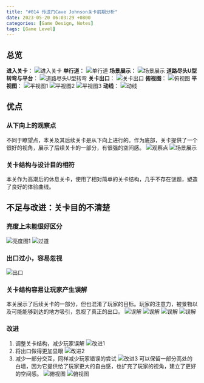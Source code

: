 ```yaml
---
title: "#014 传送门Cave Johnson关卡前期分析"
date: 2023-05-20 06:03:29 +0800
categories: [Game Design, Notes]
tags: [Game Level]
---
```


## 总览
**进入关卡**：
![进入关卡](/assets/img/GameDesignNotes/014/20230519222027_1.jpg)
**单行道**：
![单行道](/assets/img/GameDesignNotes/014/20230519222037_1.jpg)
**场景展示**：
![场景展示](/assets/img/GameDesignNotes/014/20230519222110_1.jpg)
**道路尽头U型转弯与平台**：
![道路尽头U型转弯](/assets/img/GameDesignNotes/014/20230520001913_1.jpg)
**关卡出口**：
![关卡出口](/assets/img/GameDesignNotes/014/20230519222811_1.jpg)
**俯视图**：
![俯视图](/assets/img/GameDesignNotes/014/20230519222556_1.jpg)
**平视图**：
![平视图1](/assets/img/GameDesignNotes/014/20230519222155_1.jpg)
![平视图2](/assets/img/GameDesignNotes/014/20230520001805_1.jpg)
![平视图3](/assets/img/GameDesignNotes/014/20230520001850_1.jpg)
**动线**：
![动线](/assets/img/GameDesignNotes/014/4.png)
## 优点
### 从下向上的观察点
不同于瞭望点，本关及其后续关卡是从下向上进行的。作为底部，关卡提供了一个很好的视角，展示了后续关卡的一部分，有很强的空间感。
![观察点](/assets/img/GameDesignNotes/014/20230520001826_1.jpg)
![场景展示](/assets/img/GameDesignNotes/014/20230519222110_1.jpg)
### 关卡结构与设计目的相符
本关作为高潮后的休息关卡，使用了相对简单的关卡结构，几乎不存在谜题，塑造了良好的体验曲线。

## 不足与改进：关卡目的不清楚
### 亮度上未能很好区分
![亮度图1](/assets/img/GameDesignNotes/014/20230520001850_1.png)
![过道](/assets/img/GameDesignNotes/014/20230519222742_1.jpg)

### 出口过小，容易忽视
![出口](/assets/img/GameDesignNotes/014/20230519222808_1.jpg)

### 关卡结构容易让玩家产生误解
本关展示了后续关卡的一部分，但也混淆了玩家的目标。玩家的注意力，被景物以及可能能够到达的地方吸引，忽视了真正的出口。
![误解](/assets/img/GameDesignNotes/014/20230519222626_1.jpg)
![误解](/assets/img/GameDesignNotes/014/20230519222256_1.jpg)
![误解](/assets/img/GameDesignNotes/014/20230519222618_1.jpg)
![误解](/assets/img/GameDesignNotes/014/20230520001826_1.jpg)
### 改进
1. 调整关卡结构，减少玩家误解
![改进1](/assets/img/GameDesignNotes/014/1.png)
2. 将出口做得更加显眼
![改进2](/assets/img/GameDesignNotes/014/3.png)
3. 减少一部分交互，同样减少玩家错误的尝试
![改进3](/assets/img/GameDesignNotes/014/2.png)
可以保留一部分高处的白墙，因为它提供给了玩家更大的自由感，也扩充了玩家的视角，建立了更好的空间感。
![俯视图](/assets/img/GameDesignNotes/014/20230519222534_1.jpg)
![俯视图](/assets/img/GameDesignNotes/014/20230519222556_1.jpg)
